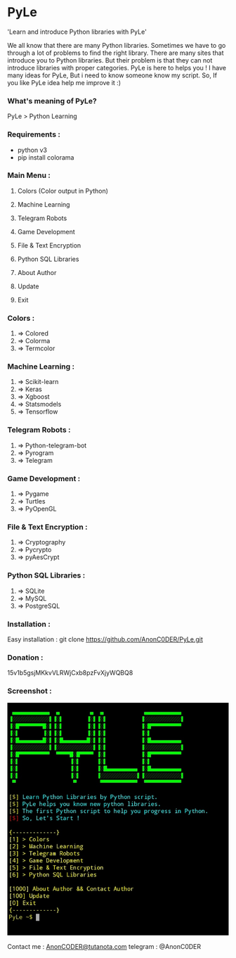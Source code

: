 # PyLe
'Learn and introduce Python libraries with PyLe'

We all know that there are many Python libraries. 
Sometimes we have to go through a lot of problems to 
find the right library.
There are many sites that introduce you to Python libraries. 
But their problem is that they can not introduce libraries with proper categories.
PyLe is here to helps you !
I have many ideas for PyLe, But i need to know someone know my script.
So, If you like PyLe idea help me improve it :)

### What's meaning of PyLe?
PyLe > Python Learning

### Requirements :
- python v3
- pip install colorama

### Main Menu :

1. Colors (Color output in Python)
2. Machine Learning
3. Telegram Robots
4. Game Development
5. File & Text Encryption
6. Python SQL Libraries

1000. About Author
100. Update
0. Exit  

### Colors :
1. => Colored
2. => Colorma
3. => Termcolor

### Machine Learning :
1. => Scikit-learn
2. => Keras 
3. => Xgboost
4. => Statsmodels
5. => Tensorflow 

### Telegram Robots :
1. => Python-telegram-bot
2. => Pyrogram
3. => Telegram

### Game Development :
1. => Pygame
2. => Turtles
3. => PyOpenGL

### File & Text Encryption :
1. => Cryptography
2. => Pycrypto 
3. => pyAesCrypt

### Python SQL Libraries :
1. => SQLite
2. => MySQL 
3. => PostgreSQL


### Installation :
Easy installation :
git clone https://github.com/AnonC0DER/PyLe.git

### Donation : 
15v1b5gsjMKkvVLRWjCxb8pzFvXjyWQBQ8

### Screenshot : 
![ScreenShot](PyLe.jpg)

Contact me : 
AnonCODER@tutanota.com
telegram : @AnonC0DER
